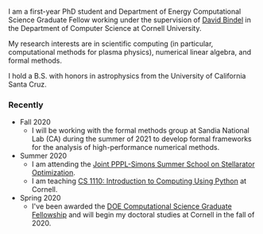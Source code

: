 I am  a first-year PhD student and Department of Energy Computational Science Graduate Fellow working under the supervision of [David Bindel](http://www.cs.cornell.edu/~bindel/) in the Department of Computer Science at Cornell University.

My research interests are in scientific computing (in particular, computational methods for plasma physics), numerical linear algebra, and formal methods. 

I hold a B.S. with honors in astrophysics from the University of California Santa Cruz. 

### Recently

+ Fall 2020
  - I will be working with the formal methods group at Sandia National Lab (CA) during the summer of 2021 to develop formal frameworks for the analysis of high-performance numerical methods.
+ Summer 2020
  - I am attending the [Joint PPPL-Simons Summer School on Stellarator Optimization](https://hiddensymmetries.princeton.edu/summer-school/summer-school-2020/overview).
  - I am teaching [CS 1110: Introduction to Computing Using Python](https://classes.cornell.edu/browse/roster/SU20/class/CS/1110) at Cornell.
+ Spring 2020
  - I've been awarded the [DOE Computational Science Graduate Fellowship](https://www.krellinst.org/csgf/) and will begin my doctoral studies at Cornell in the fall of 2020.
